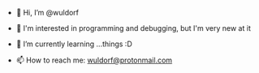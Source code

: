 - 👋 Hi, I’m @wuldorf
- 👀 I'm interested in programming and debugging, but I'm  very new at it 
- 🌱 I’m currently learning ...things :D

- 📫 How to reach me: wuldorf@protonmail.com

<!---
wuldorf/wuldorf is a ✨ special ✨ repository because its `README.md` (this file) appears on your GitHub profile.
You can click the Preview link to take a look at your changes.
--->
